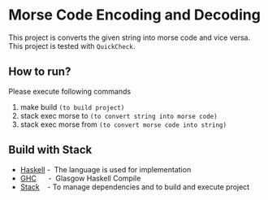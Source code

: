# Morse Code Encoding and Decoding
This project is converts the given string into morse code and vice versa. <br />
This project is tested with `QuickCheck`.

## How to run?
Please execute following commands
1. make build `(to build project)`
2. stack exec morse to `(to convert string into morse code)`
3. stack exec morse from `(to convert morse code into string)`

## Build with Stack
* [Haskell](https://haskell.org/)     - &nbsp;The language is used for implementation
* [GHC](https://wiki.haskell.org/GHC) &nbsp;&nbsp;&nbsp;&nbsp; - &nbsp;Glasgow Haskell Compile
* [Stack](https://docs.haskellstack.org/en/stable/README/)&nbsp;&nbsp;&nbsp; -&nbsp;To manage dependencies and to build and execute project


